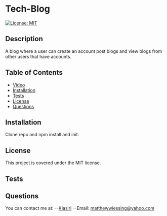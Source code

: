 # Tech-Blog

[![License: MIT](https://img.shields.io/badge/License-MIT-yellow.svg)](https://opensource.org/licenses/MIT)

## Description

A blog where a user can create an account post blogs and view blogs from other users that have accounts.

## Table of Contents

- [Video](#video)
- [Installation](#installation)
- [Tests](#tests)
- [License](#license)
- [Questions](#questions)

## Installation

Clone repo and npm install and init.


## License

This project is covered under the MIT license.

## Tests

## Questions

You can contact me at:
--[Kiasiri](https://github.com/Kiasiri)
--Email: matthewwiessing@yahoo.com
